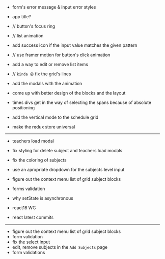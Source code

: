 - form's error message & input error styles
- app title?
- // button's focus ring
- // list animation
- add success icon if the input value matches the given pattern
- // use framer motion for button's click animation
- add a way to edit or remove list items
- // `kinda 😜` fix the grid's lines
- add the modals with the animation
- come up with better design of the blocks and the layout

- times divs get in the way of selecting the spans because of absolute positioning
- add the vertical mode to the schedule grid
- make the redux store universal

---

- teachers load modal
- fix styling for delete subject and teachers load modals
- fix the coloring of subjects
- use an apropriate dropdown for the subjects level input
- figure out the context menu list of grid subject blocks
- forms validation

- why setState is asynchronous
- react18 WG
- react latest commits

---

- figure out the context menu list of grid subject blocks
- form validation
- fix the select input
- edit, remove subjects in the `Add Subjects` page
- form validations
